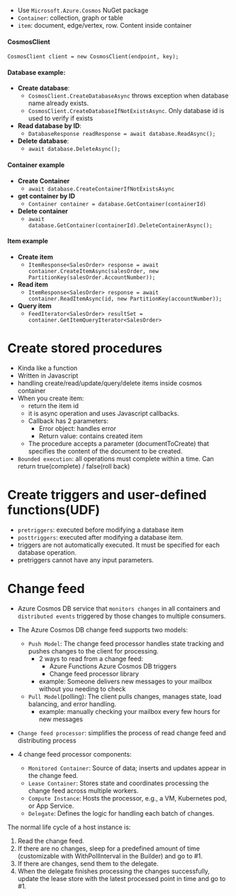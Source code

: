 - Use `Microsoft.Azure.Cosmos` NuGet package
- `Container`: collection, graph or table
- `item`: document, edge/vertex, row. Content inside container

#### CosmosClient
`CosmosClient client = new CosmosClient(endpoint, key);`

#### Database example:
- **Create database**:
  - `CosmosClient.CreateDatabaseAsync` throws exception when database name already exists. <br>
  - `CosmosClient.CreateDatabaseIfNotExistsAsync`. Only database id is used to verify if exists
- **Read database by ID**:
  - `DatabaseResponse readResponse = await database.ReadAsync();`
- **Delete database**:
  - `await database.DeleteAsync();`

#### Container example
- **Create Container**
  - `await database.CreateContainerIfNotExistsAsync`
- **get container by ID**
  - `Container container = database.GetContainer(containerId)`
- **Delete container**
  - `await database.GetContainer(containerId).DeleteContainerAsync();`

#### Item example
- **Create item**
  - `ItemResponse<SalesOrder> response = await container.CreateItemAsync(salesOrder, new PartitionKey(salesOrder.AccountNumber));`
- **Read item**
  - `ItemResponse<SalesOrder> response = await container.ReadItemAsync(id, new PartitionKey(accountNumber));`
- **Query item**
  - `FeedIterator<SalesOrder> resultSet = container.GetItemQueryIterator<SalesOrder>`

# Create stored procedures
- Kinda like a function 
- Written in Javascript
- handling create/read/update/query/delete items inside cosmos container
- When you create item:
  - return the item id
  - it is async operation and uses Javascript callbacks.
  - Callback has 2 parameters:
    - Error object: handles error
    - Return value: contains created item
  - The procedure accepts a parameter (documentToCreate) that specifies the content of the document to be created.
- `Bounded execution`: all operations must complete within a time. Can return true(complete) / false(roll back)
# Create triggers and user-defined functions(UDF)
- `pretriggers`: executed before modifying a database item
- `posttriggers`: executed after modifying a database item.
- triggers are not automatically executed. It must be specified for each database operation.
- pretriggers cannot have any input parameters.

# Change feed
- Azure Cosmos DB service that `monitors changes` in all containers and `distributed events` triggered by those changes to multiple consumers.

- The Azure Cosmos DB change feed supports two models:
  - `Push Model`: The change feed processor handles state tracking and pushes changes to the client for processing.
    - 2 ways to read from a change feed:
      - Azure Functions Azure Cosmos DB triggers 
      - Change feed processor library
    - example: Someone delivers new messages to your mailbox without you needing to check
  - `Pull Model`(polling): The client pulls changes, manages state, load balancing, and error handling.
    - example: manually checking your mailbox every few hours for new messages

- `Change feed processor`: simplifies the process of read change feed and distributing process
- 4 change feed processor components:
  - `Monitored Container`: Source of data; inserts and updates appear in the change feed.
  - `Lease Container`: Stores state and coordinates processing the change feed across multiple workers.
  - `Compute Instance`: Hosts the processor, e.g., a VM, Kubernetes pod, or App Service.
  - `Delegate`: Defines the logic for handling each batch of changes.

The normal life cycle of a host instance is:
1. Read the change feed.
2. If there are no changes, sleep for a predefined amount of time (customizable with WithPollInterval in the Builder) and go to #1. 
3. If there are changes, send them to the delegate.
4. When the delegate finishes processing the changes successfully, update the lease store with the latest processed point in time and go to #1.
